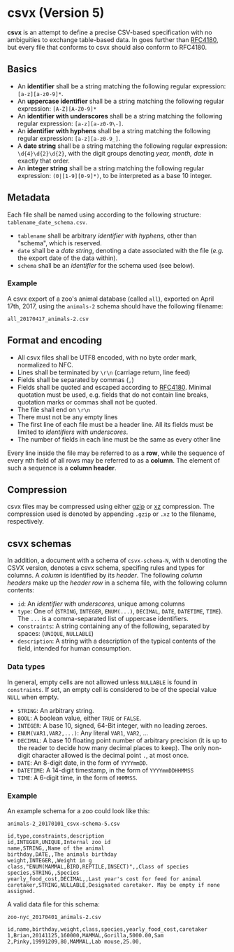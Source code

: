 csvx (Version 5)
================

**csvx** is an attempt to define a precise CSV-based specification with no ambiguities to exchange table-based data. In goes further than [RFC4180](https://tools.ietf.org/html/rfc4180), but every file that conforms to csvx should also conform to RFC4180.


Basics
------

* An **identifier** shall be a string matching the following regular expression: `[a-z][a-z0-9]*`.
* An **uppercase identifier** shall be a string matching the following regular expression: `[A-Z][A-Z0-9]*`
* An **identifier with underscores** shall be a string matching the following regular expression: `[a-z][a-z0-9\-]`.
* An **identifier with hyphens** shall be a string matching the following regular expression: `[a-z][a-z0-9_]`.
* A **date string** shall be a string matching the following regular expression: `\d{4}\d{2}\d{2}`, with the digit groups denoting *year, month, date* in exactly that order.
* An **integer string** shall be a string matching the following regular expression: `(0|[1-9][0-9]*)`, to be interpreted as a base 10 integer.


Metadata
--------

Each file shall be named using according to the following structure: `tablename_date_schema.csv`.

* `tablename` shall be arbitrary *identifier with hyphens*, other than "schema", which is reserved.
* `date` shall be a *date string*, denoting a date associated with the file (*e.g.* the export date of the data within).
* `schema` shall be an *identifier* for the schema used (see below).

### Example

A csvx export of a zoo's animal database (called `all`), exported on April 17th, 2017, using the `animals-2` schema should have the following filename:

`all_20170417_animals-2.csv`


Format and encoding
-------------------

* All csvx files shall be UTF8 encoded, with no byte order mark, normalized to NFC.
* Lines shall be terminated by `\r\n` (carriage return, line feed)
* Fields shall be separated by commas (`,`)
* Fields shall be quoted and escaped according to [RFC4180](https://tools.ietf.org/html/rfc4180). Minimal quotation must be used, e.g. fields that do not contain line breaks, quotation marks or commas shall not be quoted.
* The file shall end on `\r\n`
* There must not be any empty lines
* The first line of each file must be a header line. All its fields must be limited to *identifiers with underscores*.
* The number of fields in each line must be the same as every other line

Every line inside the file may be referred to as a **row**, while the sequence of every nth field of all rows may be referred to as a **column**. The element of such a sequence is a **column header**.


Compression
-----------

csvx files may be compressed using either [gzip](https://tools.ietf.org/html/rfc1952) or [xz](http://tukaani.org/xz/xz-file-format.txt) compression. The compression used is denoted by appending `.gzip` or `.xz` to the filename, respectively.


csvx schemas
------------

In addition, a document with a schema of `csvx-schema-N`, with `N` denoting the CSVX version, denotes a csvx schema, specifing rules and types for columns. A *column* is identified by its *header*. The following *column headers* make up the *header* *row* in a schema file, with the following column contents:

* `id`: An *identifier with underscores*, unique among columns
* `type`: One of (`STRING`, `INTEGER`, `ENUM(...)`, `DECIMAL`, `DATE`, `DATETIME`, `TIME`). The `...` is a comma-separated list of uppercase identifiers.
* `constraints`: A string containing any of the following, separated by spaces: (`UNIQUE`, `NULLABLE`)
* `description`: A string with a description of the typical contents of the field, intended for human consumption.

### Data types

In general, empty cells are not allowed unless `NULLABLE` is found in `constraints`. If set, an empty cell is considered to be of the special value `NULL` when empty.

* `STRING`: An arbitrary string.
* `BOOL`: A boolean value, either `TRUE` or `FALSE`.
* `INTEGER`: A base 10, signed, 64-Bit integer, with no leading zeroes.
* `ENUM(VAR1,VAR2,...)`: Any literal `VAR1`, `VAR2`, ...
* `DECIMAL`: A base 10 floating point number of arbitrary precision (it is up to the reader to decide how many decimal places to keep). The only non-digit character allowed is the decimal point `.`, at most once.
* `DATE`: An 8-digit date, in the form of `YYYYmmDD`.
* `DATETIME`: A 14-digit timestamp, in the form of `YYYYmmDDHHMMSS`
* `TIME`: A 6-digit time, in the form of `HHMMSS`.


### Example

An example schema for a zoo could look like this:

`animals-2_20170101_csvx-schema-5.csv`

```
id,type,constraints,description
id,INTEGER,UNIQUE,Internal zoo id
name,STRING,,Name of the animal
birthday,DATE,,The animals birthday
weight,INTEGER,,Weight in g
class,"ENUM(MAMMAL,BIRD,REPTILE,INSECT)",,Class of species
species,STRING,,Species
yearly_food_cost,DECIMAL,,Last year's cost for feed for animal
caretaker,STRING,NULLABLE,Designated caretaker. May be empty if none assigned.
```

A valid data file for this schema:

`zoo-nyc_20170401_animals-2.csv`

```
id,name,birthday,weight,class,species,yearly_food_cost,caretaker
1,Brian,20141125,160000,MAMMAL,Gorilla,5000.00,Sam
2,Pinky,19991209,80,MAMMAL,Lab mouse,25.00,
```
